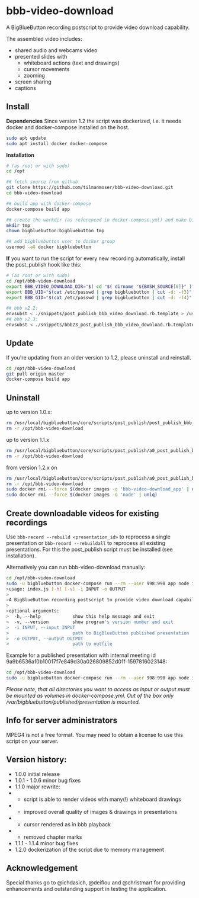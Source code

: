 # bbb-video-download
A BigBlueButton recording postscript to provide video download capability.

The assembled video includes:
* shared audio and webcams video
* presented slides with
    * whiteboard actions (text and drawings)
    * cursor movements
    * zooming
* screen sharing
* captions


## Install

**Dependencies**
Since version 1.2 the script was dockerized, i.e. it needs docker and docker-compose installed on the host. 

```bash
sudo apt update
sudo apt install docker docker-compose
```

**Installation**
```bash
# (as root or with sudo)
cd /opt

## fetch source from github
git clone https://github.com/tilmanmoser/bbb-video-download.git
cd bbb-video-download

## build app with docker-compose
docker-compose build app

## create the workdir (as referenced in docker-compose.yml) and make bigbluebutton the owner
mkdir tmp
chown bigbluebutton:bigbluebutton tmp

## add bigbluebutton user to docker group
usermod -aG docker bigbluebutton
```

**If** you want to run the script for every new recording automatically, install the post_publish hook like this:
```bash
# (as root or with sudo)
cd /opt/bbb-video-download
export BBB_VIDEO_DOWNLOAD_DIR="$( cd "$( dirname "${BASH_SOURCE[0]}" )" >/dev/null 2>&1 && pwd )"
export BBB_UID="$(cat /etc/passwd | grep bigbluebutton | cut -d: -f3)"
export BBB_GID="$(cat /etc/passwd | grep bigbluebutton | cut -d: -f4)"

## bbb v2.2:
envsubst < ./snippets/post_publish_bbb_video_download.rb.template > /usr/local/bigbluebutton/core/scripts/post_publish/a0_post_publish_bbb_video_download.rb
## bbb v2.3:
envsubst < ./snippets/bbb23_post_publish_bbb_video_download.rb.template > /usr/local/bigbluebutton/core/scripts/post_publish/a0_post_publish_bbb_video_download.rb
```

## Update
If you're updating from an older version to 1.2, please uninstall and reinstall.

```bash
cd /opt/bbb-video-download
git pull origin master
docker-compose build app
```

## Uninstall
up to version 1.0.x:
```bash
rm /usr/local/bigbluebutton/core/scripts/post_publish/post_publish_bbb_video_download.rb
rm -r /opt/bbb-video-download
```

up to version 1.1.x
```bash
rm /usr/local/bigbluebutton/core/scripts/post_publish/a0_post_publish_bbb_video_download.rb
rm -r /opt/bbb-video-download
```

from version 1.2.x on
```bash
rm /usr/local/bigbluebutton/core/scripts/post_publish/a0_post_publish_bbb_video_download.rb
rm -r /opt/bbb-video-download
sudo docker rmi --force $(docker images -q 'bbb-video-download_app' | uniq)
sudo docker rmi --force $(docker images -q 'node' | uniq)
```


## Create downloadable videos for existing recordings
Use `bbb-record --rebuild <presentation_id>` to reprocess a single presentation or `bbb-record --rebuildall` to reprocess all existing presentations. For this the post_publish script must be installed (see installation).

Alternatively you can run bbb-video-download manually:
```bash
cd /opt/bbb-video-download
sudo -u bigbluebutton docker-compose run --rm --user 998:998 app node index.js -h
>usage: index.js [-h] [-v] -i INPUT -o OUTPUT
>
>A BigBlueButton recording postscript to provide video download capability.
>
>optional arguments:
>  -h, --help            show this help message and exit
>  -v, --version         show program's version number and exit
>  -i INPUT, --input INPUT
>                        path to BigBlueButton published presentation
>  -o OUTPUT, --output OUTPUT
>                        path to outfile
```

Example for a published presentation with internal meeting id 9a9b6536a10b10017f7e849d30a026809852d01f-1597816023148:
```bash
cd /opt/bbb-video-download
sudo -u bigbluebutton docker-compose run --rm --user 998:998 app node index.js -i /var/bigbluebutton/published/presentation/9a9b6536a10b10017f7e849d30a026809852d01f-1597816023148 -o /var/bigbluebutton/published/presentation/9a9b6536a10b10017f7e849d30a026809852d01f-1597816023148/video.mp4
```

*Please note, that all directories you want to access as input or output must be mounted as volumes in docker-compose.yml. Out of the box only /var/bigbluebutton/published/presentation is mounted.*


## Info for server administrators
MPEG4 is not a free format. You may need to obtain a license to use this script on your server.

## Version history:
- 1.0.0 initial release
- 1.0.1 - 1.0.6 minor bug fixes
- 1.1.0 major rewrite:
- - script is able to render videos with many(!) whiteboard drawings
- - improved overall quality of images & drawings in presentations
- - cursor rendered as in bbb playback
- - removed chapter marks
- 1.1.1 - 1.1.4 minor bug fixes
- 1.2.0 dockerization of the script due to memory management

## Acknowledgement
Special thanks go to @ichdasich, @deiflou and @christmart for providing enhancements and outstanding support in testing the application.

